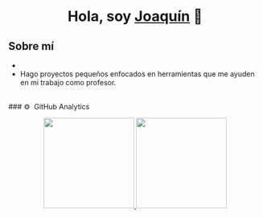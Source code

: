 <div align="center">
<h1 align="center">Hola, soy <a href="https://www.linkedin.com/in/joaquincordovapadilla/">Joaquín</a> 👋</h1>
</div>

## Sobre mí
- 
- Hago proyectos pequeños enfocados en herramientas que me ayuden en mi trabajo como profesor.
<br>
### ⚙️ &nbsp;GitHub Analytics

<p align="center">
<a href="https://github.com/JoaCordova/">
  <img height="180em" src="https://github-readme-stats-eight-theta.vercel.app/api?username=joacordova&show_icons=true&theme=algolia&include_all_commits=true&count_private=true">
  <img height="180em" src="https://github-readme-stats-eight-theta.vercel.app/api/top-langs/?username=joacordova&layout=compact&langs_count=8&theme=algolia"/>
</a>
</p>

